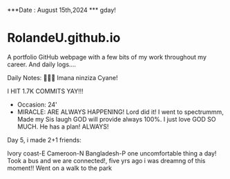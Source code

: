 ***Date : August 15th,2024 *** gday!
# RolandeU.github.io

A portfolio GitHub webpage with a few bits of my work throughout my career. And daily logs....

Daily Notes:
💚🙏🏾 Imana ninziza Cyane!

I HIT 1.7K COMMITS YAY!!!

- Occasion: 24'
- MIRACLE: ARE ALWAYS HAPPENING!
Lord did it! I went to spectrummm, Made my Sis laugh
GOD will provide always 100%. I just love GOD SO MUCH. He has a plan!
ALWAYS!

Day 5, i made 2+1 friends:

Ivory coast-E
Cameroon-N
Bangladesh-P
one uncomfortable thing a day!
Took a bus and we are connected!, five yrs ago i was dreamng of this moment!!
Went on a walk to the park






